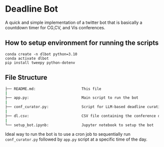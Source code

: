 # Deadline Bot

A quick and simple implementation of a twitter bot that is basically a countdown timer for CG,CV, and Vis conferences.

## How to setup environment for running the scripts
```
conda create -n dlbot python=3.10
conda activate dlbot
pip install tweepy python-dotenv
```

<!-- Check [this blog post](https://srihegde.github.io/post/dlbot/) for more info on setting up and using the scripts to run the bot. -->

## File Structure

```bash
├── README.md:                     This file
|
├── app.py:                        Main script to run the bot
|
├── conf_curator.py:               Script for LLM-based deadline curation
|
├── dl.csv:                        CSV file containing the conference deadlines
|
└── setup_bot.ipynb:               Jupyter notebook to setup the bot

```

Ideal way to run the bot is to use a cron job to sequentially run `conf_curator.py` followed by `app.py` script at a specific time of the day. 